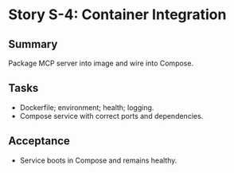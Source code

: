 # Story S-4: Container Integration

## Summary
Package MCP server into image and wire into Compose.

## Tasks
- Dockerfile; environment; health; logging.
- Compose service with correct ports and dependencies.

## Acceptance
- Service boots in Compose and remains healthy.

